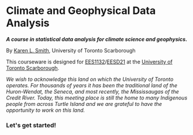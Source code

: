 Climate and Geophysical Data Analysis
=====================================

***A course in statistical data analysis for climate science and geophysics.***

By [Karen L. Smith][karen], University of Toronto Scarborough

This courseware is designed for [EES1132][ees1132]/[EESD21][eesd21] at the [University of Toronto Scarborough][utsc].

*We wish to acknowledge this land on which the University of Toronto operates. For thousands of years it has been the traditional land of the Huron-Wendat, the Seneca, and most recently, the Mississaugas of the Credit River. Today, this meeting place is still the home to many Indigenous people from across Turtle Island and we are grateful to have the opportunity to work on this land.*

### Let's get started!

[karen]: https://kls2177.github.io/
[ees1132]: https://www.utsc.utoronto.ca/physsci/ees1132h-climate-data-analysis
[eesd21]:https://utsc.calendar.utoronto.ca/course/eesd21h3
[utsc]: https://www.utsc.utoronto.ca/home/
